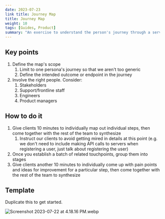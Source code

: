 ```yaml
---
date: 2023-07-23
link title: Journey Map
title: Journey Map
weight: 10
tags: [Guides, Product]
summary: "An exercise to understand the person's journey through a service."
---
```


## Key points

1. Define the map's scope
    1. Limit to one persona's journey so that we aren't too generic
    2. Define the intended outcome or endpoint in the journey
2. Involve the right people. Consider:
    1. Stakeholders
    2. Support/frontline staff
    3. Engineers
    4. Product managers

## How to do it

1. Give clients 10 minutes to individually map out individual steps, then come together with the rest of the team to synthesize
    1. Instruct our clients to avoid getting mired in details at this point (e.g. we don't need to include making API calls to servers when registering a user, just talk about registering the user)
2. Once you establish a batch of related touchpoints, group them into stages
3. Give clients another 10 minutes to individually come up with pain points and ideas for improvement for a particular step, then come together with the rest of the team to synthesize

## Template

Duplicate this to get started.

![Screenshot 2023-07-22 at 4.18.16 PM.webp](/img/Screenshot_2023-07-22_at_4.18.16_PM.webp)